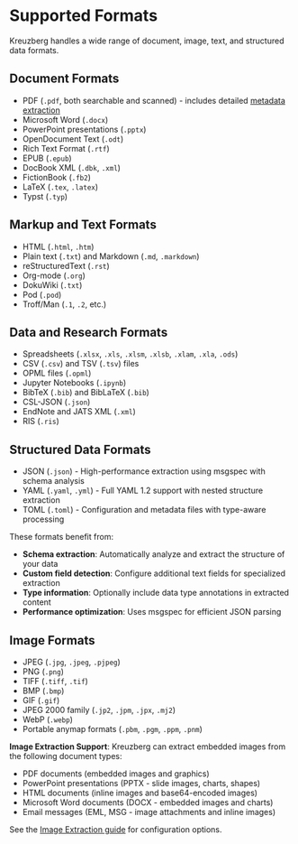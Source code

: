 # Supported Formats

Kreuzberg handles a wide range of document, image, text, and structured data formats.

## Document Formats

- PDF (`.pdf`, both searchable and scanned) - includes detailed [metadata extraction](metadata-extraction.md#pdf-specific-metadata)
- Microsoft Word (`.docx`)
- PowerPoint presentations (`.pptx`)
- OpenDocument Text (`.odt`)
- Rich Text Format (`.rtf`)
- EPUB (`.epub`)
- DocBook XML (`.dbk`, `.xml`)
- FictionBook (`.fb2`)
- LaTeX (`.tex`, `.latex`)
- Typst (`.typ`)

## Markup and Text Formats

- HTML (`.html`, `.htm`)
- Plain text (`.txt`) and Markdown (`.md`, `.markdown`)
- reStructuredText (`.rst`)
- Org-mode (`.org`)
- DokuWiki (`.txt`)
- Pod (`.pod`)
- Troff/Man (`.1`, `.2`, etc.)

## Data and Research Formats

- Spreadsheets (`.xlsx`, `.xls`, `.xlsm`, `.xlsb`, `.xlam`, `.xla`, `.ods`)
- CSV (`.csv`) and TSV (`.tsv`) files
- OPML files (`.opml`)
- Jupyter Notebooks (`.ipynb`)
- BibTeX (`.bib`) and BibLaTeX (`.bib`)
- CSL-JSON (`.json`)
- EndNote and JATS XML (`.xml`)
- RIS (`.ris`)

## Structured Data Formats

- JSON (`.json`) - High-performance extraction using msgspec with schema analysis
- YAML (`.yaml`, `.yml`) - Full YAML 1.2 support with nested structure extraction
- TOML (`.toml`) - Configuration and metadata files with type-aware processing

These formats benefit from:

- **Schema extraction**: Automatically analyze and extract the structure of your data
- **Custom field detection**: Configure additional text fields for specialized extraction
- **Type information**: Optionally include data type annotations in extracted content
- **Performance optimization**: Uses msgspec for efficient JSON parsing

## Image Formats

- JPEG (`.jpg`, `.jpeg`, `.pjpeg`)
- PNG (`.png`)
- TIFF (`.tiff`, `.tif`)
- BMP (`.bmp`)
- GIF (`.gif`)
- JPEG 2000 family (`.jp2`, `.jpm`, `.jpx`, `.mj2`)
- WebP (`.webp`)
- Portable anymap formats (`.pbm`, `.pgm`, `.ppm`, `.pnm`)

**Image Extraction Support**: Kreuzberg can extract embedded images from the following document types:

- PDF documents (embedded images and graphics)
- PowerPoint presentations (PPTX - slide images, charts, shapes)
- HTML documents (inline images and base64-encoded images)
- Microsoft Word documents (DOCX - embedded images and charts)
- Email messages (EML, MSG - image attachments and inline images)

See the [Image Extraction guide](extraction-configuration.md#image-extraction) for configuration options.
